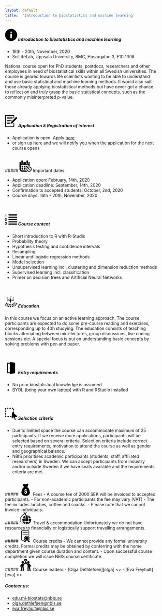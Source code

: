 ```yaml
---
layout: default
title:  'Introduction to biostatistics and machine learning'
---
```


##### <img border="0" src="icons/info.svg" width="40" height="40"> Introduction to biostatistics and machine learning

- 16th - 20th, November, 2020
- SciLifeLab, Uppsala University, BMC, Husargatan 3, E10:1308

National course open for PhD students, postdocs, researchers and other employees in need of biostatistical skills within all Swedish universities.  The course is geared towards life scientists wanting to be able to understand and use basic statistical and machine learning methods. It would also suit those already applying biostatistical methods but have never got a chance to reflect on and truly grasp the basic statistical concepts, such as the commonly misinterpreted p-value.

<br/>


##### <img border="0" src="icons/application.svg" width="40" height="40"> Application & Registration of interest
- Application is open. Apply [here](https://forms.gle/wsjYYuujFMhUc2FV7)
- or sign up [here](https://forms.gle/HFupumprMDaQfjRQA) and we will notify you when the application for the next course opens


<!-- >*COVID-19 and our event: we are following [Stockholm](https://www.su.se/english/about/news-and-events/information-for-students-and-staff-about-the-coronavirus-1.483182) and [Uppsala University recommendations](https://www.uu.se/en/students/recommendations-on-coronavirus/), incl. on organising events. We are hoping that the course can run as scheduled in May. In case of cancellations due to COVID-19 no fees will be charged, i.e. we warmly encourage your application at this stage and we will be in touch if any changes were to occur.* -->


<br/>
##### <img border="0" src="icons/schedule-01.svg" width="40" height="40"> Important dates

- Application open: February, 14th, 2020
- Application deadline: September, 14th, 2020
- Confirmation to accepted students: October, 2nd, 2020
- Course days: 16th - 20th, November, 2020


<br/>

##### <img border="0" src="icons/content.svg" width="40" height="40"> Course content
- Short introduction to R with R-Studio
- Probability theory
- Hypothesis testing and confidence intervals
- Resampling
- Linear and logistic regression methods
- Model selection
- Unsupervised learning incl. clustering and dimension reduction methods
- Supervised learning incl. classification
- Primer on decision trees and Artificial Neural Networks


<br/>

##### <img border="0" src="icons/education.svg" width="40" height="40"> Education
In this course we focus on an active learning approach. The course participants are expected to do some pre-course reading and exercises, corresponding up to 40h studying. The education consists of teaching blocks alternating between mini-lectures, group discussions, live coding sessions etc. A special focus is put on understanding basic concepts by solving problems with pen and paper.

<br/>

##### <img border="0" src="icons/enter.svg" width="40" height="40"> Entry requirements
- No prior biostatistical knowledge is assumed
- BYOL (bring your own laptop) with R and RStudio installed

<br/>

##### <img border="0" src="icons/selection.svg" width="40" height="40"> Selection criteria
 - Due to limited space the course can accommodate maximum of 25 participants. If we receive more applications, participants will be selected based on several criteria. Selection criteria include correct entry requirements, motivation to attend the course as well as gender and geographical balance.
 - NBIS prioritises academic participants (students, staff, affiliated researchers) in Sweden. We can accept participants from industry and/or outside Sweden if we have seats available and the requirements criteria are met.

<br/>
##### <img border="0" src="icons/fees.svg" width="40" height="40"> Fees
- A course fee of 2000 SEK will be invoiced to accepted participants.
- For non-academic participants the fee may vary (VAT)
- The fee includes lunches, coffee and snacks.
- Please note that we cannot invoice individuals.

<br/>
##### <img border="0" src="icons/travel-01.svg" width="40" height="40"> Travel & accommodation
Unfortunately we do not have resources to financially or logistically support travelling arrangements.

<br/>
##### <img border="0" src="icons/diploma.svg" width="40" height="40"> Course credits
- We cannot provide any formal university credits. Formal credits may be obtained by conferring with the home department given course duration and content.
- Upon successful course completion we will issue NBIS course certificate.


<br/>
##### <img border="0" src="icons/team.svg" width="40" height="40"> Course leaders
- [Olga Dethlefsen][olga] <<olga.dethlefsen@nbis.se>>
- [Eva Freyhult][eva] <<eva.freyhult@nbis.se>>

<br/>

[eva]: https://nbis.se/about/staff/eva-freyhult/
[olga]: https://nbis.se/about/staff/olga-dethlefsen/

##### Contact us:
- edu.ml-biostats@nbis.se
- olga.dethlefsen@nbis.se
- eva.freyhult@nbis.se
